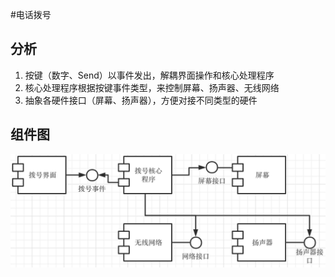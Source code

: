 #电话拨号

## 分析

1. 按键（数字、Send）以事件发出，解耦界面操作和核心处理程序
2. 核心处理程序根据按键事件类型，来控制屏幕、扬声器、无线网络
3. 抽象各硬件接口（屏幕、扬声器），方便对接不同类型的硬件

## 组件图

![uml2](uml2.png)

